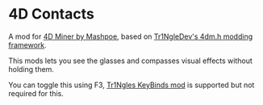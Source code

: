 # 4D Contacts

A mod for [4D Miner by Mashpoe](https://mashpoe.com/4d-miner), based on [Tr1NgleDev's 4dm.h modding framework](https://github.com/4D-Modding/4dm.h).

This mods lets you see the glasses and compasses visual effects without holding them.

You can toggle this using F3, [Tr1Ngles KeyBinds mod](https://github.com/Tr1NgleDev/4DKeyBinds) is supported but not required for this.
